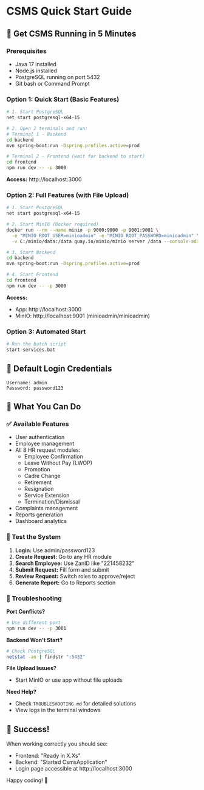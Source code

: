 # CSMS Quick Start Guide

## 🚀 Get CSMS Running in 5 Minutes

### Prerequisites
- Java 17 installed
- Node.js installed
- PostgreSQL running on port 5432
- Git bash or Command Prompt

### Option 1: Quick Start (Basic Features)

```bash
# 1. Start PostgreSQL
net start postgresql-x64-15

# 2. Open 2 terminals and run:
# Terminal 1 - Backend
cd backend
mvn spring-boot:run -Dspring.profiles.active=prod

# Terminal 2 - Frontend (wait for backend to start)
cd frontend
npm run dev -- -p 3000
```

**Access:** http://localhost:3000

### Option 2: Full Features (with File Upload)

```bash
# 1. Start PostgreSQL
net start postgresql-x64-15

# 2. Start MinIO (Docker required)
docker run --rm --name minio -p 9000:9000 -p 9001:9001 \
  -e "MINIO_ROOT_USER=minioadmin" -e "MINIO_ROOT_PASSWORD=minioadmin" \
  -v C:/minio/data:/data quay.io/minio/minio server /data --console-address ":9001"

# 3. Start Backend
cd backend
mvn spring-boot:run -Dspring.profiles.active=prod

# 4. Start Frontend
cd frontend
npm run dev -- -p 3000
```

**Access:** 
- App: http://localhost:3000
- MinIO: http://localhost:9001 (minioadmin/minioadmin)

### Option 3: Automated Start

```bash
# Run the batch script
start-services.bat
```

## 🔑 Default Login Credentials

```
Username: admin
Password: password123
```

## 📱 What You Can Do

### ✅ Available Features
- User authentication
- Employee management
- All 8 HR request modules:
  - Employee Confirmation
  - Leave Without Pay (LWOP)
  - Promotion
  - Cadre Change
  - Retirement
  - Resignation
  - Service Extension
  - Termination/Dismissal
- Complaints management
- Reports generation
- Dashboard analytics

### 🎯 Test the System

1. **Login:** Use admin/password123
2. **Create Request:** Go to any HR module
3. **Search Employee:** Use ZanID like "221458232"
4. **Submit Request:** Fill form and submit
5. **Review Request:** Switch roles to approve/reject
6. **Generate Report:** Go to Reports section

### 🔧 Troubleshooting

**Port Conflicts?**
```bash
# Use different port
npm run dev -- -p 3001
```

**Backend Won't Start?**
```bash
# Check PostgreSQL
netstat -an | findstr ":5432"
```

**File Upload Issues?**
- Start MinIO or use app without file uploads

**Need Help?**
- Check `TROUBLESHOOTING.md` for detailed solutions
- View logs in the terminal windows

## 🎉 Success!

When working correctly you should see:
- Frontend: "Ready in X.Xs" 
- Backend: "Started CsmsApplication"
- Login page accessible at http://localhost:3000

Happy coding! 🚀
